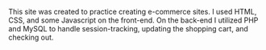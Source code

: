 This site was created to practice creating e-commerce sites. I used HTML, CSS, and some Javascript on the front-end. 
On the back-end I utilized PHP and MySQL to handle session-tracking, updating the shopping cart, and checking out. 
